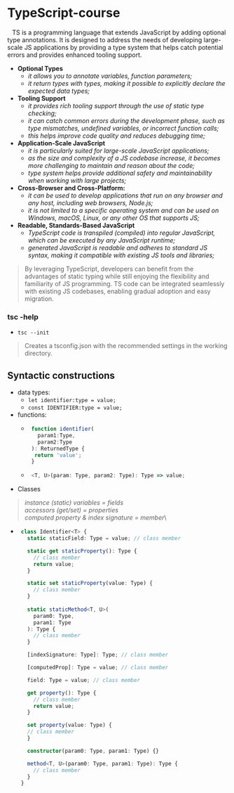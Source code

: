 # TypeScript-course

&ensp; TS is a programming language that extends JavaScript by adding optional type annotations. It is designed to address the needs of developing large-scale JS applications by providing a type system that helps catch potential errors and provides enhanced tooling support.
* **Optional Types**
  - _it allows you to annotate variables, function parameters;_
  - _it return types with types, making it possible to explicitly declare the expected data types;_
* **Tooling Support**
  - _it provides rich tooling support through the use of static type checking;_
  - _it can catch common errors during the development phase, such as type mismatches, undefined variables, or incorrect function calls;_
  - _this helps improve code quality and reduces debugging time;_
* **Application-Scale JavaScript**
  - _it is particularly suited for large-scale JavaScript applications;_
  - _as the size and complexity of a JS codebase increase, it becomes more challenging to maintain and reason about the code;_
  - _type system helps provide additional safety and maintainability when working with large projects;_
* **Cross-Browser and Cross-Platform:**
  - _it can be used to develop applications that run on any browser and any host, including web browsers, Node.js;_
  - _it is not limited to a specific operating system and can be used on Windows, macOS, Linux, or any other OS that supports JS;_
* **Readable, Standards-Based JavaScript**
  - _TypeScript code is transpiled (compiled) into regular JavaScript, which can be executed by any JavaScript runtime;_
  - _generated JavaScript is readable and adheres to standard JS syntax, making it compatible with existing JS tools and libraries;_

> By leveraging TypeScript, developers can benefit from the advantages of static typing while still enjoying the flexibility and familiarity of JS programming. TS code can be integrated seamlessly with existing JS codebases, enabling gradual adoption and easy migration.


### tsc -help

* ``tsc --init``
> Creates a tsconfig.json with the recommended settings in the working directory.


## Syntactic constructions

* data types:
  + ``let identifier:type = value;``
  + ``const IDENTIFIER:type = value;``
* functions:
  + ```typescript
     function identifier(
       param1:Type,
       param2:Type
     ): ReturnedType {
      return 'value';
     }
    ```
  + ```typescript
     <T, U>(param: Type, param2: Type): Type => value;
    ```
* Classes
> _instance (static) variables = fields_\
> _accessors (get/set) = properties_\
> _computed property & index signature = member_\
  + ```typescript
     class Identifier<T> {
       static staticField: Type = value; // class member

       static get staticProperty(): Type {
         // class member
         return value;
       }

       static set staticProperty(value: Type) {
         // class member
       }
  
       static staticMethod<T, U>(
         param0: Type,
         param1: Type
       ): Type {
         // class member
       }

       [indexSignature: Type]: Type; // class member

       [computedProp]: Type = value; // class member

       field: Type = value; // class member

       get property(): Type {
         // class member
         return value;
       }

       set property(value: Type) {
       // class member
       }

       constructor(param0: Type, param1: Type) {}

       method<T, U>(param0: Type, param1: Type): Type {
         // class member
       }
     }
    ```









